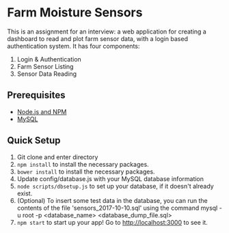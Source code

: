 # Farm Moisture Sensors
This is an assignment for an interview: a web application for creating a dashboard to read and plot farm sensor data, with a login based authentication system. It has four components:
1. Login & Authentication
2. Farm Sensor Listing
3. Sensor Data Reading

## Prerequisites
* [Node.js and NPM](https://nodejs.org/en/)
* [MySQL](https://dev.mysql.com/downloads/installer/)

## Quick Setup
1. Git clone and enter directory
2. `npm install` to install the necessary packages.
3. `bower install` to install the necessary packages.
4. Update config/database.js with your MySQL database information 
5. `node scripts/dbsetup.js` to set up your database, if it doesn't already exist.
6. (Optional) To insert some test data in the database, you can run the contents of the file 'sensors_2017-10-10.sql' using the command mysql -u root -p <database_name> <database_dump_file.sql>
7. `npm start` to start up your app! Go to [http://localhost:3000](http://localhost:3000) to see it.
